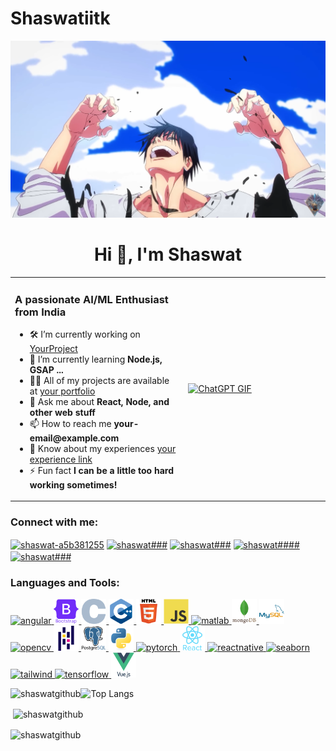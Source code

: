 # Shaswatiitk
![logo](https://github.com/shaswatgithub/Shaswatiitk/blob/main/Screenshot%202025-08-10%20052820.png)
<h1 align="center">Hi 👋, I'm Shaswat</h1>
<table>
  <tr>
    <td valign="top" width="55%">
      <h3>A passionate AI/ML Enthusiast from India</h3>
      <ul>
        <li>🛠️ I’m currently working on <a href="https://github.com/shaswatgithub/yourproject">YourProject</a></li>
        <li>🌱 I’m currently learning <b>Node.js, GSAP ...</b></li>
        <li>👨‍💻 All of my projects are available at <a href="https://your-portfolio-link">your portfolio</a></li>
        <li>💬 Ask me about <b>React, Node, and other web stuff</b></li>
        <li>📫 How to reach me <b>your-email@example.com</b></li>
        <li>📄 Know about my experiences <a href="https://your-experience-link">your experience link</a></li>
        <li>⚡ Fun fact <b>I can be a little too hard working sometimes!</b></li>
      </ul>
    </td>
    <td width="45%">
      <a href="https://www.sciencenews.org/wp-content/uploads/2023/04/040823_chatgpt_feat.gif" target="_blank">
        <img src="https://www.sciencenews.org/wp-content/uploads/2023/04/040823_chatgpt_feat.gif" 
             alt="ChatGPT GIF" width="400"/>
      </a>
    </td>
  </tr>
</table>







 




<h3 align="left">Connect with me:</h3>
<p align="left">
<a href="https://linkedin.com/in/shaswat-a5b381255" target="blank"><img align="center" src="https://raw.githubusercontent.com/rahuldkjain/github-profile-readme-generator/master/src/images/icons/Social/linked-in-alt.svg" alt="shaswat-a5b381255" height="30" width="40" /></a>
<a href="https://instagram.com/shaswat###" target="blank"><img align="center" src="https://raw.githubusercontent.com/rahuldkjain/github-profile-readme-generator/master/src/images/icons/Social/instagram.svg" alt="shaswat###" height="30" width="40" /></a>
<a href="https://www.leetcode.com/shaswat###" target="blank"><img align="center" src="https://raw.githubusercontent.com/rahuldkjain/github-profile-readme-generator/master/src/images/icons/Social/leet-code.svg" alt="shaswat###" height="30" width="40" /></a>
<a href="https://auth.geeksforgeeks.org/user/shaswat####" target="blank"><img align="center" src="https://raw.githubusercontent.com/rahuldkjain/github-profile-readme-generator/master/src/images/icons/Social/geeks-for-geeks.svg" alt="shaswat####" height="30" width="40" /></a>
<a href="https://discord.gg/shaswat###" target="blank"><img align="center" src="https://raw.githubusercontent.com/rahuldkjain/github-profile-readme-generator/master/src/images/icons/Social/discord.svg" alt="shaswat###" height="30" width="40" /></a>
</p>

<h3 align="left">Languages and Tools:</h3>
<p align="left"> <a href="https://angular.io" target="_blank" rel="noreferrer"> <img src="https://angular.io/assets/images/logos/angular/angular.svg" alt="angular" width="40" height="40"/> </a> <a href="https://getbootstrap.com" target="_blank" rel="noreferrer"> <img src="https://raw.githubusercontent.com/devicons/devicon/master/icons/bootstrap/bootstrap-plain-wordmark.svg" alt="bootstrap" width="40" height="40"/> </a> <a href="https://www.cprogramming.com/" target="_blank" rel="noreferrer"> <img src="https://raw.githubusercontent.com/devicons/devicon/master/icons/c/c-original.svg" alt="c" width="40" height="40"/> </a> <a href="https://www.w3schools.com/cpp/" target="_blank" rel="noreferrer"> <img src="https://raw.githubusercontent.com/devicons/devicon/master/icons/cplusplus/cplusplus-original.svg" alt="cplusplus" width="40" height="40"/> </a> <a href="https://www.w3.org/html/" target="_blank" rel="noreferrer"> <img src="https://raw.githubusercontent.com/devicons/devicon/master/icons/html5/html5-original-wordmark.svg" alt="html5" width="40" height="40"/> </a> <a href="https://developer.mozilla.org/en-US/docs/Web/JavaScript" target="_blank" rel="noreferrer"> <img src="https://raw.githubusercontent.com/devicons/devicon/master/icons/javascript/javascript-original.svg" alt="javascript" width="40" height="40"/> </a> <a href="https://www.mathworks.com/" target="_blank" rel="noreferrer"> <img src="https://upload.wikimedia.org/wikipedia/commons/2/21/Matlab_Logo.png" alt="matlab" width="40" height="40"/> </a> <a href="https://www.mongodb.com/" target="_blank" rel="noreferrer"> <img src="https://raw.githubusercontent.com/devicons/devicon/master/icons/mongodb/mongodb-original-wordmark.svg" alt="mongodb" width="40" height="40"/> </a> <a href="https://www.mysql.com/" target="_blank" rel="noreferrer"> <img src="https://raw.githubusercontent.com/devicons/devicon/master/icons/mysql/mysql-original-wordmark.svg" alt="mysql" width="40" height="40"/> </a> <a href="https://opencv.org/" target="_blank" rel="noreferrer"> <img src="https://www.vectorlogo.zone/logos/opencv/opencv-icon.svg" alt="opencv" width="40" height="40"/> </a> <a href="https://pandas.pydata.org/" target="_blank" rel="noreferrer"> <img src="https://raw.githubusercontent.com/devicons/devicon/2ae2a900d2f041da66e950e4d48052658d850630/icons/pandas/pandas-original.svg" alt="pandas" width="40" height="40"/> </a> <a href="https://www.postgresql.org" target="_blank" rel="noreferrer"> <img src="https://raw.githubusercontent.com/devicons/devicon/master/icons/postgresql/postgresql-original-wordmark.svg" alt="postgresql" width="40" height="40"/> </a> <a href="https://www.python.org" target="_blank" rel="noreferrer"> <img src="https://raw.githubusercontent.com/devicons/devicon/master/icons/python/python-original.svg" alt="python" width="40" height="40"/> </a> <a href="https://pytorch.org/" target="_blank" rel="noreferrer"> <img src="https://www.vectorlogo.zone/logos/pytorch/pytorch-icon.svg" alt="pytorch" width="40" height="40"/> </a> <a href="https://reactjs.org/" target="_blank" rel="noreferrer"> <img src="https://raw.githubusercontent.com/devicons/devicon/master/icons/react/react-original-wordmark.svg" alt="react" width="40" height="40"/> </a> <a href="https://reactnative.dev/" target="_blank" rel="noreferrer"> <img src="https://reactnative.dev/img/header_logo.svg" alt="reactnative" width="40" height="40"/> </a> <a href="https://seaborn.pydata.org/" target="_blank" rel="noreferrer"> <img src="https://seaborn.pydata.org/_images/logo-mark-lightbg.svg" alt="seaborn" width="40" height="40"/> </a> <a href="https://tailwindcss.com/" target="_blank" rel="noreferrer"> <img src="https://www.vectorlogo.zone/logos/tailwindcss/tailwindcss-icon.svg" alt="tailwind" width="40" height="40"/> </a> <a href="https://www.tensorflow.org" target="_blank" rel="noreferrer"> <img src="https://www.vectorlogo.zone/logos/tensorflow/tensorflow-icon.svg" alt="tensorflow" width="40" height="40"/> </a> <a href="https://vuejs.org/" target="_blank" rel="noreferrer"> <img src="https://raw.githubusercontent.com/devicons/devicon/master/icons/vuejs/vuejs-original-wordmark.svg" alt="vuejs" width="40" height="40"/> </a> </p>

<p><img align="left" src="https://github-readme-stats.vercel.app/api/top-langs?username=shaswatgithub&show_icons=true&locale=en&layout=compact&langs_count=10" alt="shaswatgithub" /></p>

![Top Langs](https://github-readme-stats.vercel.app/api/top-langs/?username=anuraghazra&langs_count=5)

<p>&nbsp;<img align="center" src="https://github-readme-stats.vercel.app/api?username=shaswatgithub&show_icons=true&locale=en" alt="shaswatgithub" /></p>

<p><img align="center" src="https://github-readme-streak-stats.herokuapp.com/?user=shaswatgithub&" alt="shaswatgithub" /></p>
